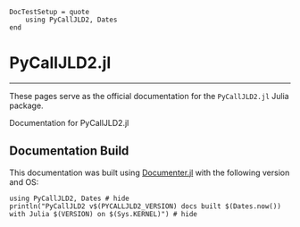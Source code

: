 ```@meta
DocTestSetup = quote
    using PyCallJLD2, Dates
end
```

# PyCallJLD2.jl

---

These pages serve as the official documentation for the `PyCallJLD2.jl` Julia package.

Documentation for PyCallJLD2.jl

## Documentation Build

This documentation was built using [Documenter.jl](https://github.com/JuliaDocs/Documenter.jl) with the following version and OS:

```@example
using PyCallJLD2, Dates # hide
println("PyCallJLD2 v$(PYCALLJLD2_VERSION) docs built $(Dates.now()) with Julia $(VERSION) on $(Sys.KERNEL)") # hide
```
